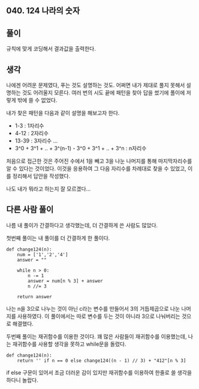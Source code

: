 ## 040. 124 나라의 숫자

## 풀이

규칙에 맞게 코딩해서 결과값을 출력한다.

## 생각

나에겐 어려운 문제였다, 푸는 것도 설명하는 것도.
어쩌면 내가 제대로 풀지 못해서 설명하는 것도 어려울지 모른다.
여러 번의 시도 끝에 패턴을 찾아 답을 썼기에 풀이에 저렇게 밖에 쓸 수 없었다.

내가 찾은 패턴을 다음과 같이 설명을 해보고자 한다.
- 1-3 : 1자리수
- 4-12 : 2자리수
- 13-39 : 3자리수
...
- 3^0 + 3^1 + .. + 3^(n-1) - 3^0 + 3^1 + .. + 3^n : n자리수

처음으로 접근한 것은 주어진 수에서 1을 빼고 3을 나눈 나머지를 통해 마지막자리수를 알 수 있다는 것이었다.
이것을 응용하여 그 다음 자리수를 차례대로 찾을 수 있었고, 이를 정리해서 답안을 작성했다.

나도 내가 뭐라고 하는지 잘 모르겠다...


## 다른 사람 풀이
나름 내 풀이가 간결하다고 생각했는데, 더 간결하게 쓴 사람도 많았다.

첫번째 풀이는 내 풀이를 더 간결하게 한 풀이다.

```
def change124(n):
    num = ['1','2','4']
    answer = ""

    while n > 0:
        n -= 1
        answer = num[n % 3] + answer
        n //= 3

    return answer
```

나는 n을 3으로 나누는 것이 아닌 c라는 변수를 만들어서 3의 거듭제곱으로 나눈 나머지를 사용하였다.
이 풀이에서는 따로 변수를 두는 것이 아니라 3으로 나눠버리는 것으로 해결했다.

두번째 풀이는 재귀함수를 이용한 것이다.
꽤 많은 사람들이 재귀함수를 이용했는데, 나는 재귀함수를 사용할 생각을 못하고 while문을 돌렸다.

```
def change124(n):
    return '' if n == 0 else change124((n - 1) // 3) + "412"[n % 3]
```

if else 구문이 있어서 조금 더러운 감이 있지만 재귀함수를 이용하여 한줄로 쓸 생각을 하다니 놀랍다.















